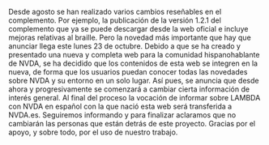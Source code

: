 <!-- 
.. title: Actualizaciones de agosto a octubre de 2017: versión 1.2.1 y transición a NVDA.es
.. slug: actualizaciones-de-agosto-a-octubre-de-2017-version-121-y-transicion-a-nvdaes
.. date: 2017-10-23 17:47:32 UTC+02:00
.. tags: 
.. category: 
.. link: 
.. description: 
.. type: text
.. author: Iván Novegil
-->

Desde agosto se han realizado varios cambios reseñables en el complemento. Por ejemplo, la publicación de la versión 1.2.1 del complemento que ya se puede descargar desde la web oficial e incluye mejoras relativas al braille.
Pero la novedad más importante que hay que anunciar llega este lunes 23 de octubre. Debido a que se ha creado y presentado una nueva y completa web para la comunidad hispanohablante de NVDA, se ha decidido que los contenidos de esta web se integren en la nueva, de forma que los usuarios puedan conocer todas las novedades sobre NVDA y su entorno en un solo lugar. Así pues, se anuncia que desde ahora y progresivamente se comenzará a cambiar cierta información de interés general. Al final del proceso la vocación de informar sobre LAMBDA con NVDA en español con la que nació esta web será transferida a NVDA.es. Seguiremos informando y para finalizar aclaramos que no cambiarán las personas que están detrás de este proyecto. Gracias por el apoyo, y sobre todo, por el uso de nuestro trabajo.
